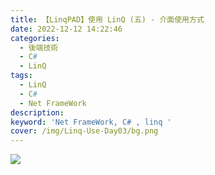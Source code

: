 ```yaml
---
title: 【LinqPAD】使用 LinQ (五) - 介面使用方式
date: 2022-12-12 14:22:46
categories: 
  - 後端技術
  - C#
  - LinQ
tags: 
  - LinQ
  - C#
  - Net FrameWork
description:
keyword: 'Net FrameWork, C# , linq '
cover: /img/Linq-Use-Day03/bg.png
---
```



![](/image/20240511_11-16-15.png)